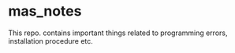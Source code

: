 # mas_notes
This repo. contains important things related to programming errors, installation procedure etc.
